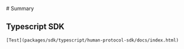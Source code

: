‌# Summary​

## Typescript SDK​

<!-- * [Encryption](packages/sdk/typescript/human-protocol-sdk/docs/modules/encryption.md)    
    * [Encryption](packages/sdk/typescript/human-protocol-sdk/docs/classes/encryption.Encryption.md)    
    * [EnpcryptionUtils](packages/sdk/typescript/human-protocol-sdk/docs/classes/encryption.EnpcryptionUtils.md) 

* [Escrow](packages/sdk/typescript/human-protocol-sdk/docs/modules/escrow.md)    
    * [EscrowClient](packages/sdk/typescript/human-protocol-sdk/docs/classes/escrow.EscrowClient.md)    
    * [EscrowUtils](packages/sdk/typescript/human-protocol-sdk/docs/classes/escrow.EscrowUtils.md)  -->

    [Test](packages/sdk/typescript/human-protocol-sdk/docs/index.html)  